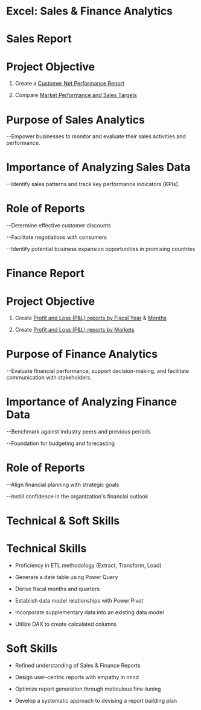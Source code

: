 # Excel: Sales & Finance Analytics

# Sales Report
# Project Objective

1) Create a [Customer Net Performance Report](https://github.com/Rajbharaman/Excel-Sales-Finance-Analytics/blob/main/Customer%20Performance%20Report.pdf)

2) Compare [Market Performance and Sales Targets](https://github.com/Rajbharaman/Excel-Sales-Finance-Analytics/blob/main/Market%20Performance%20vs%20Target%20Report.pdf)

# Purpose of Sales Analytics

--Empower businesses to monitor and evaluate their sales activities and performance.

# Importance of Analyzing Sales Data

--Identify sales patterns and track key performance indicators (KPIs).

# Role of Reports

--Determine effective customer discounts

--Facilitate negotiations with consumers

--Identify potential business expansion opportunities in promising countries


# Finance Report

# Project Objective

1) Create [Profit and Loss (P&L) reports by Fiscal Year](https://github.com/Rajbharaman/Excel-Sales-Finance-Analytics/blob/main/P%26L%20Statement%20by%20Fiscal%20Year.pdf) & [Months](https://github.com/Rajbharaman/Excel-Sales-Finance-Analytics/blob/main/P%26L%20Statement%20by%20Months.pdf)
   
3) Create [Profit and Loss (P&L) reports by Markets](https://github.com/Rajbharaman/Excel-Sales-Finance-Analytics/blob/main/P%26L%20Statement%20by%20Markets.pdf)

# Purpose of Finance Analytics

--Evaluate financial performance, support decision-making, and facilitate communication with stakeholders.

# Importance of Analyzing Finance Data

--Benchmark against industry peers and previous periods

--Foundation for budgeting and forecasting

# Role of Reports

--Align financial planning with strategic goals

--Instill confidence in the organization's financial outlook

# Technical & Soft Skills

# Technical Skills

* Proficiency in ETL methodology (Extract, Transform, Load)

* Generate a date table using Power Query

* Derive fiscal months and quarters

* Establish data model relationships with Power Pivot

* Incorporate supplementary data into an existing data model

* Utilize DAX to create calculated columns

# Soft Skills
* Refined understanding of Sales & Finance Reports

* Design user-centric reports with empathy in mind

* Optimize report generation through meticulous fine-tuning

* Develop a systematic approach to devising a report building plan
